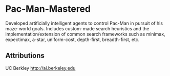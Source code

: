 # Pac-Man-Mastered
Developed artificially intelligent agents to control Pac-Man in pursuit of his maze-world goals. Includes custom-made search heuristics and the implementation/extension of common search frameworks such as minimax, expectimax, a-star, uniform-cost, depth-first, breadth-first, etc.

## Attributions
UC Berkley http://ai.berkeley.edu
